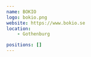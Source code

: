 ```yaml
---
name: BOKIO
logo: bokio.png
website: https://www.bokio.se
location:
    - Gothenburg

positions: []
---
```

